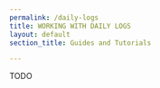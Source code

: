 ```yaml
---
permalink: /daily-logs
title: WORKING WITH DAILY LOGS
layout: default
section_title: Guides and Tutorials

---
```


TODO